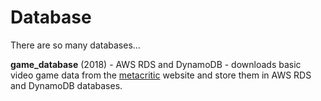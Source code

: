 # Database

There are so many databases...

**game_database** (2018) - AWS RDS and DynamoDB - downloads basic video game data from the [metacritic](https://www.metacritic.com/) website and store them in AWS RDS and DynamoDB databases.
